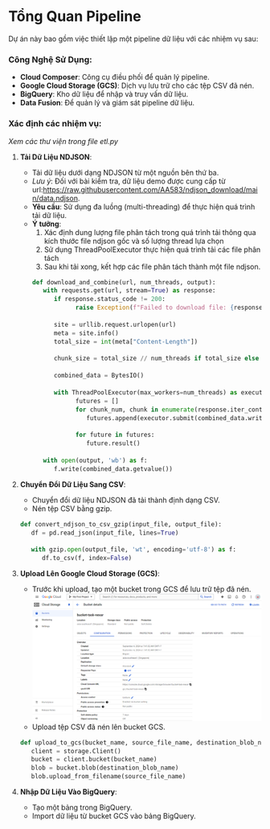 # Tổng Quan Pipeline

Dự án này bao gồm việc thiết lập một pipeline dữ liệu với các nhiệm vụ sau:

### Công Nghệ Sử Dụng:
- **Cloud Composer**: Công cụ điều phối để quản lý pipeline.
- **Google Cloud Storage (GCS)**: Dịch vụ lưu trữ cho các tệp CSV đã nén.
- **BigQuery**: Kho dữ liệu để nhập và truy vấn dữ liệu.
- **Data Fusion**: Để quản lý và giám sát pipeline dữ liệu.

### Xác định các nhiệm vụ:
*Xem các thư viện trong file etl.py*

1. **Tải Dữ Liệu NDJSON**:  
   - Tải dữ liệu dưới dạng NDJSON từ một nguồn bên thứ ba. 
   - *Lưu ý*: Đối với bài kiểm tra, dữ liệu demo được cung cấp từ url:https://raw.githubusercontent.com/AA583/ndjson_download/main/data.ndjson.  
   - **Yêu cầu**: Sử dụng đa luồng (multi-threading) để thực hiện quá trình tải dữ liệu.
   - **Ý tưởng**: 
      1. Xác định dung lượng file phân tách trong quá trình tải thông qua kích thước file ndjson gốc và số lượng thread lựa chọn
      2. Sử dụng ThreadPoolExecutor thực hiện quá trình tải các file phân tách
      3. Sau khi tải xong, kết hợp các file phân tách thành một file ndjson.
      ```py
      def download_and_combine(url, num_threads, output):
         with requests.get(url, stream=True) as response:
            if response.status_code != 200:
                  raise Exception(f"Failed to download file: {response.status_code}")

            site = urllib.request.urlopen(url)
            meta = site.info()
            total_size = int(meta["Content-Length"])

            chunk_size = total_size // num_threads if total_size else 1024 * 1024 

            combined_data = BytesIO()

            with ThreadPoolExecutor(max_workers=num_threads) as executor:
                  futures = []
                  for chunk_num, chunk in enumerate(response.iter_content(chunk_size), start=1):
                     futures.append(executor.submit(combined_data.write, chunk))

                  for future in futures:
                     future.result()

         with open(output, 'wb') as f:
            f.write(combined_data.getvalue())
      ```

2. **Chuyển Đổi Dữ Liệu Sang CSV**:  
   - Chuyển đổi dữ liệu NDJSON đã tải thành định dạng CSV. 
   - Nén tệp CSV bằng gzip.
   ```py
   def convert_ndjson_to_csv_gzip(input_file, output_file):
      df = pd.read_json(input_file, lines=True)

      with gzip.open(output_file, 'wt', encoding='utf-8') as f:
         df.to_csv(f, index=False)
   ```

3. **Upload Lên Google Cloud Storage (GCS)**:  
   - Trước khi upload, tạo một bucket trong GCS để lưu trữ tệp đã nén.
   !["create bucket cloud storage](image/Create_bucket_cloud_storage.png)
   - Upload tệp CSV đã nén lên bucket GCS.
   ```py
   def upload_to_gcs(bucket_name, source_file_name, destination_blob_name):
      client = storage.Client()
      bucket = client.bucket(bucket_name)
      blob = bucket.blob(destination_blob_name)
      blob.upload_from_filename(source_file_name)
   ```

4. **Nhập Dữ Liệu Vào BigQuery**:  
   - Tạo một bảng trong BigQuery.
   - Import dữ liệu từ bucket GCS vào bảng BigQuery.

